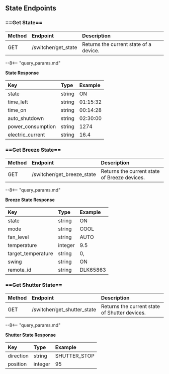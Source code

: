 ## State Endpoints

### ==Get State==

| Method | Endpoint            | Description                            |
|:-------|:--------------------|:---------------------------------------|
| GET    | /switcher/get_state | Returns the current state of a device. | 

--8<-- "query_params.md"

**State Response**

| Key               | Type    | Example  |
|:------------------|:--------|:---------|
| state             | string  | ON       |
| time_left         | string  | 01:15:32 |
| time_on           | string  | 00:14:28 |
| auto_shutdown     | string  | 02:30:00 |
| power_consumption | string  | 1274     |
| electric_current  | string  | 16.4     |

### ==Get Breeze State==

| Method | Endpoint                   | Description                                    |
|:-------|:---------------------------|:-----------------------------------------------|
| GET    | /switcher/get_breeze_state | Returns the current state of Breeze devices.   |

--8<-- "query_params.md"

**Breeze State Response**

| Key                | Type    | Example  |
|:-------------------|:--------|:---------|
| state              | string  | ON       |
| mode               | string  | COOL     |
| fan_level          | string  | AUTO     |
| temperature        | integer | 9.5      |
| target_temperature | string  | 0,       |
| swing              | string  | ON       |
| remote_id          | string  | DLK65863 |

### ==Get Shutter State==

| Method | Endpoint                    | Description                                   |
|:-------|:----------------------------|:----------------------------------------------|
| GET    | /switcher/get_shutter_state | Returns the current state of Shutter devices. |

--8<-- "query_params.md"

**Shutter State Response**

| Key       | Type    | Example      |
|:----------|:--------|:-------------|
| direction | string  | SHUTTER_STOP |
| position  | integer | 95           |

